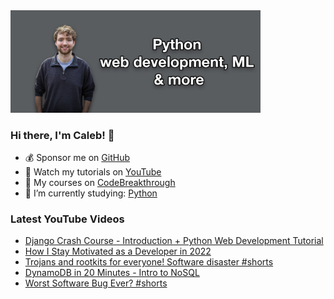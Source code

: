 <img src="github-cover-photo-my-face.jpg" width="400px" />

### Hi there, I'm Caleb! 🍛

- 💰 Sponsor me on [GitHub](https://github.com/sponsors/CalebCurry)
- 🎥 Watch my tutorials on [YouTube](https://www.youtube.com/calebthevideomaker2)
- 📗 My courses on [CodeBreakthrough](https://www.codebreakthrough.com)
- 🤔 I’m currently studying: [Python](https://www.youtube.com/watch?v=s3IvdkCq2_c&t=4254s)

### Latest YouTube Videos
<!-- YOUTUBE:START -->
- [Django Crash Course - Introduction + Python Web Development Tutorial](https://www.youtube.com/watch?v=EuBQU_miReM)
- [How I Stay Motivated as a Developer in 2022](https://www.youtube.com/watch?v=stHLGzlkgzQ)
- [Trojans and rootkits for everyone! Software disaster #shorts](https://www.youtube.com/watch?v=QRutPH8gYt4)
- [DynamoDB in 20 Minutes - Intro to NoSQL](https://www.youtube.com/watch?v=ExyktLzX-L8)
- [Worst Software Bug Ever? #shorts](https://www.youtube.com/watch?v=bFv1sIJY314)
<!-- YOUTUBE:END -->
